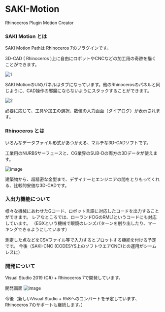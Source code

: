 # SAKI-Motion
Rhinoceros Plugin Motion Creator

### SAKI Motion とは
SAKI Motion Pathは Rhinoceros 7のプラグインです。

3D-CAD ( Rhinoceros )上に自由にロボットやCNCなどの加工用の奇跡を描くことができます。

![1](https://github.com/k-s-saki/SAKI-Motion/assets/30764977/bd3bd2a4-3cf2-4743-b480-7d498a01a51c)

SAKI MotionのUIのパネルはタブになっています。他のRhinocerosのパネルと同じように、CAD操作の邪魔にならないようにスタックすることができます。

![2](https://github.com/k-s-saki/SAKI-Motion/assets/30764977/0a09065b-ae05-45df-8eb3-96c2470c00e0)

必要に応じて、工具や加工の選択、数値の入力画面（ダイアログ）が表示されます。

### Rhinoceros とは

いろんなデータファイル形式があつかえる、マルチな3D-CADソフトです。

工業用のNURBSサーフェースと、CG業界のSUB-Dの両方の3Dデータが使えます。

![image](https://github.com/k-s-saki/SAKI-Motion/assets/30764977/d4dea538-9e80-41b1-8ed0-48a5ffb72988)

建築物から、超精密な金型まで、デザイナーとエンジニアの間をとりもってくれる、比較的安価な3D-CADです。


### 入出力機能について

様々な機械にあわせたGコード、ロボット言語に対応したコードを出力することができます。
レアなところでは、ローランドDGのRML1というコードにも対応しています。
（EGXという機械で眼鏡のレンズパターンを削り出したり、マーキングできるようにしています）

測定した点などをCSVファイル等で入力するとプロットする機能を付ける予定です。
今後（SAKI-CNC (CODESYS上のソフトウエアCNC)との運用がシームレスに）

### 開発について

Visual Studio 2019 (C#) + Rhinoceros 7で開発しています。

開発画面
![image](https://github.com/k-s-saki/SAKI-Motion/assets/30764977/9837a59d-ffd7-47c2-8c4c-92aae6916e65)

今後（新しいVisual Studio + Rh8へのコンバートを予定しています、Rhinoceros 7のサポートも継続します。）



